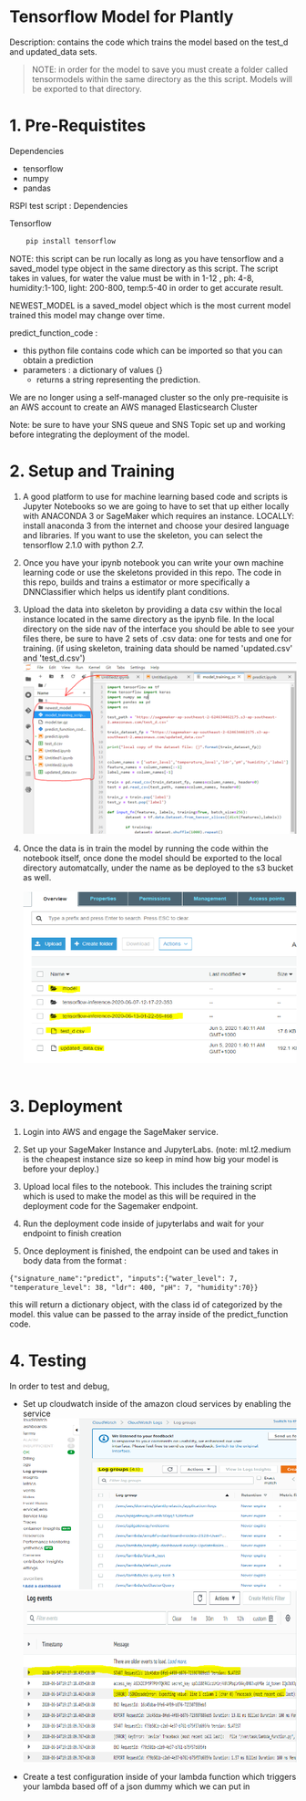 # Tensorflow Model for Plantly
Description: contains the code which trains the model based on the test_d and updated_data sets. 

> NOTE: in order for the model to save you must create a folder called tensormodels within the same directory as the this script. Models will be exported to that directory. 

<h1> 1. Pre-Requistites </h1>

Dependencies
   - tensorflow
   - numpy
   - pandas 
  

 RSPI test script : 
Dependencies

Tensorflow 
   ``` bash
       pip install tensorflow
   ```

NOTE: this script can be run locally as long as you have tensorflow and a saved_model type object in the same directory as this script. The script takes in values, for water the value must be with in 1-12 , ph: 4-8, humidity:1-100, light: 200-800, temp:5-40 in order to get accurate result. 

 NEWEST_MODEL is a saved_model object which is the most current model trained this model may change over time. 

 predict_function_code :
  - this python file contains code which can be imported so that you can obtain a prediction
  - parameters : a dictionary of values {}
    - returns a string representing the prediction.

We are no longer using a self-managed cluster so the only pre-requisite is an AWS account to create an AWS managed Elasticsearch Cluster

Note: be sure to have your SNS queue and SNS Topic set up and working before integrating the deployment of the model.


<h1> 2. Setup and Training </h1>


1) A good platform to use for machine learning based code and scripts is Jupyter Notebooks so we are going to have to set that up either locally with ANACONDA 3 or SageMaker which requires an instance. LOCALLY: install anaconda 3 from the internet and choose your desired language and libraries. If you want to use the skeleton, you can select the tensorflow 2.1.0 with python 2.7.

 
2) Once you have your ipynb notebook you can write your own machine learning code or use the skeletons provided in this repo.
The code in this repo, builds and trains a estimator or more specifically a DNNClassifier which helps us identify plant conditions.


3) Upload the data into skeleton by providing a data csv within the local instance located in the same directory as the ipynb file.
In the local directory on the side nav of the interface you should be able to see your files there, be sure to have 2 sets of .csv data: one for tests and one for training. (if using skeleton, training data should be named 'updated.csv' and 'test_d.csv')
     <img src="/images/instance_d.PNG" width="600" height="300" />

4) Once the data is in train the model by running the code within the notebook itself, once done the model should be exported to the local directory automatcally, under the name as be deployed to the s3 bucket as well.
      <br></br>
     <img src="/images/s3.PNG" width="600" height="300" />
      <br></br>
<h1>3. Deployment </h1>

1) Login into AWS and engage the SageMaker service.
   
2) Set up your SageMaker Instance and JupyterLabs. (note: ml.t2.medium is the cheapest instance size so keep in mind how big your model is before your deploy.)

3) Upload local files to the notebook. This includes the training script which is used to make the model as this will be required in the deployment code for the Sagemaker endpoint. 

4) Run the deployment code inside of jupyterlabs and wait for your endpoint to finish creation

5) Once deployment is finished, the endpoint can be used and takes in body data from the format : 
```
{"signature_name":"predict", "inputs":{"water_level": 7, "temperature_level": 38, "ldr": 400, "pH": 7, "humidity":70}}
```
this will return a dictionary object, with the class id of categorized by the model. this value can be passed to the array inside of 
the predict_function code. 
      

<h1> 4. Testing </h1>

In order to test and debug, 
- Set up cloudwatch inside of the amazon cloud services by enabling the service
  <img src="/images/cloudw1.PNG" width="600" height="300" />
  <img src="/images/cloudw2.PNG" width="600" height="300" />
    

- Create a test configuration inside of your lambda function which triggers your lambda based off of a json dummy which we can put in
